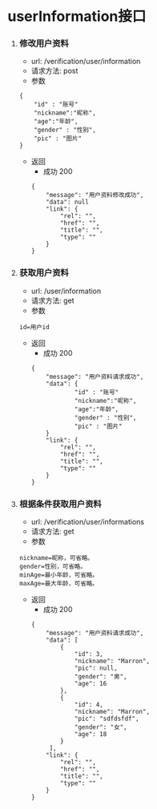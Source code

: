 # userInformation接口
1. ### 修改用户资料
    * url: /verification/user/information
    * 请求方法: post
    * 参数
    ```
    {
        "id" : "账号"
        "nickname":"昵称",
        "age":"年龄",
        "gender" : "性别",
        "pic" : "图片"
    }
    ```
    * 返回
        * 成功 200
        ```
        {
            "message": "用户资料修改成功",
            "data": null
            "link": {
                "rel": "", 
                "href": "",            
                "title": "",                       
                "type": ""                  
            }
        }
        ```
2. ### 获取用户资料
    * url: /user/information
    * 请求方法: get
    * 参数
    ```
    id=用户id
    ```
    * 返回
        * 成功 200
        ```
        {
            "message": "用户资料请求成功",
            "data": {
                    "id" : "账号"
                    "nickname":"昵称",
                    "age":"年龄",
                    "gender" : "性别",
                    "pic" : "图片"
            }
            "link": {
                "rel": "", 
                "href": "",            
                "title": "",                       
                "type": ""                  
            }
        }
        ```
3. ### 根据条件获取用户资料
    * url: /verification/user/informations
    * 请求方法: get
    * 参数
    ```
    nickname=昵称，可省略。
    gender=性别，可省略。
    minAge=最小年龄，可省略。
    maxAge=最大年龄，可省略。
    ```
    * 返回
        * 成功 200
        ```
        {
            "message": "用户资料请求成功",
            "data": [
                {
                    "id": 3,
                    "nickname": "Marron",
                    "pic": null,
                    "gender": "男",
                    "age": 16
                },
                {
                    "id": 4,
                    "nickname": "Marron",
                    "pic": "sdfdsfdf",
                    "gender": "女",
                    "age": 18
                }
             ],
            "link": {
                "rel": "", 
                "href": "",            
                "title": "",                       
                "type": ""                  
            }
        }
        ```